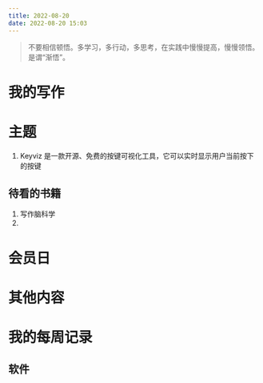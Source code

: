 ```yaml
---
title: 2022-08-20
date: 2022-08-20 15:03
---
```


> 不要相信顿悟。多学习，多行动，多思考，在实践中慢慢提高，慢慢领悟。是谓“渐悟”。

# 我的写作

# 主题
1. Keyviz 是一款开源、免费的按键可视化工具，它可以实时显示用户当前按下的按键

## 待看的书籍
1. 写作脑科学
2. 

# 会员日

# 其他内容



# 我的每周记录


## 软件